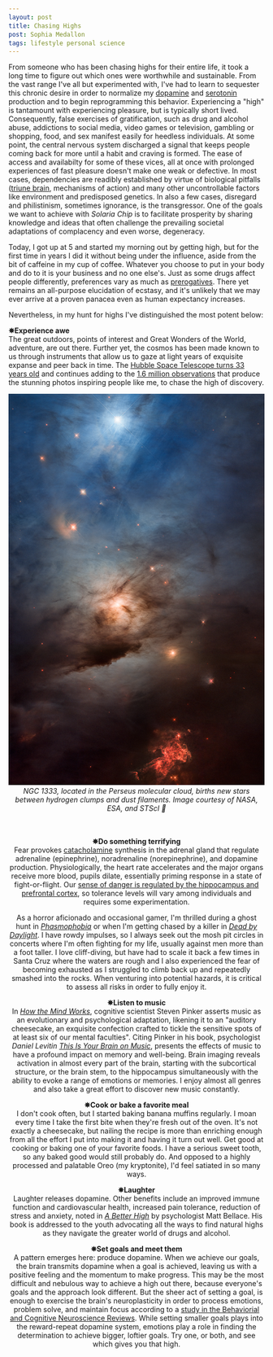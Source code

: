 ```yaml
---
layout: post
title: Chasing Highs
post: Sophia Medallon
tags: lifestyle personal science
---
```


From someone who has been chasing highs for their entire life, it took a long time to figure out which ones were worthwhile and sustainable. From the vast range I've all but experimented with, I've had to learn to sequester this chronic desire in order to normalize my [dopamine](https://www.ncbi.nlm.nih.gov/pmc/articles/PMC4684895/) and [serotonin](https://pubmed.ncbi.nlm.nih.gov/18100415/) production and to begin reprogramming this behavior. Experiencing a "high" is tantamount with experiencing pleasure, but is typically short lived. Consequently, false exercises of gratification, such as drug and alcohol abuse, addictions to social media, video games or television, gambling or shopping, food, and sex manifest easily for heedless individuals. At some point, the central nervous system discharged a signal that keeps people coming back for more until a habit and craving is formed. The ease of access and availabilty for some of these vices, all at once with prolonged experiences of fast pleasure doesn't make one weak or defective. In most cases, dependencies are readibly established by virtue of biological pitfalls ([triune brain](https://medicine.yale.edu/news/yale-medicine-magazine/article/a-theory-abandoned-but-still-compelling/), mechanisms of action) and many other uncontrollable factors like environment and predisposed genetics. In also a few cases, disregard and philistinism, sometimes ignorance, is the transgressor. One of the goals we want to achieve with *Solaria Chip* is to facilitate prosperity by sharing knowledge and ideas that often challenge the prevailing societal adaptations of complacency and even worse, degeneracy.

Today, I got up at 5 and started my morning out by getting high, but for the first time in years I did it without being under the influence, aside from the bit of caffeine in my cup of coffee. Whatever you choose to put in your body and do to it is your business and no one else's. Just as some drugs affect people differently, preferences vary as much as [prerogatives](https://solariachip.github.io/Free-Will/). There yet remains an all-purpose elucidation of ecstasy, and it's unlikely that we may ever arrive at a proven panacea even as human expectancy increases. 

Nevertheless, in my hunt for highs I've distinguished the most potent below:

**✵Experience awe** \
The great outdoors, points of interest and Great Wonders of the World, adventure, are out there. Further yet, the cosmos has been made known to us through instruments that allow us to gaze at light years of exquisite expanse and peer back in time.
The [Hubble Space Telescope turns 33 years old](https://www.nasa.gov/image-feature/goddard/2023/hubble-celebrates-33rd-anniversary-with-a-peek-into-nearby-star-forming-region) and continues adding to the [1.6 million observations](https://hubblesite.org/contents/news-releases/2023/news-2023-012) that produce the stunning photos inspiring people like me, to chase the high of discovery.

<img src='/images/hubble_33rd_ngc1333_stsci-01gyag6jy36rtbx7sxbmany6n5.png'>
<center><i><center>NGC 1333, located in the Perseus molecular cloud, births new stars between hydrogen clumps and dust filaments. Image courtesy of NASA, ESA, and STScI 🙌 </i></center><br><br/>

**✵Do something terrifying** \
Fear provokes [catacholamine](https://www.ncbi.nlm.nih.gov/books/NBK507716/) synthesis in the adrenal gland that regulate adrenaline (epinephrine), noradrenaline (norepinephrine), and dopamine production. Physiologically, the heart rate accelerates and the major organs receive more blood, pupils dilate, essentially priming response in a state of fight-or-flight. Our [sense of danger is regulated by the hippocampus and prefrontal cortex](https://pubmed.ncbi.nlm.nih.gov/24948801/), so tolerance levels will vary among individuals and requires some experimentation. 

As a horror aficionado and occasional gamer, I'm thrilled during a ghost hunt in [*Phasmophobia*](https://kineticgames.co.uk) or when I'm getting chased by a killer in [*Dead by Daylight*](https://deadbydaylight.com). I have rowdy impulses, so I always seek out the mosh pit circles in concerts where I'm often fighting for my life, usually against men more than a foot taller. I love cliff-diving, but have had to scale it back a few times in Santa Cruz where the waters are rough and I also experienced the fear of becoming exhausted as I struggled to climb back up and repeatedly smashed into the rocks. When venturing into potential hazards, it is critical to assess all risks in order to fully enjoy it.

**✵Listen to music** \
In [*How the Mind Works*](https://stevenpinker.com/publications/how-mind-works-19972009), cognitive scientist Steven Pinker asserts music as an evolutionary and psychological adaptation, likening it to an "auditory cheesecake, an exquisite confection crafted to tickle the sensitive spots of at least six of our mental faculties". 
Citing Pinker in his book, psychologist *Daniel Levitin* [*This Is Your Brain on Music*](https://www.penguinrandomhouse.com/books/298964/this-is-your-brain-on-music-by-daniel-j-levitin/), presents the effects of music to have a profound impact on memory and well-being. Brain imaging reveals activation in almost every part of the brain, starting with the subcortical structure, or the brain stem, to the hippocampus simultaneously with the ability to evoke a range of emotions or memories. I enjoy almost all genres and also take a great effort to discover new music constantly.

**✵Cook or bake a favorite meal** \
I don't cook often, but I started baking banana muffins regularly. I moan every time I take the first bite when they're fresh out of the oven. It's not exactly a cheesecake, but nailing the recipe is more than enriching enough from all the effort I put into making it and having it turn out well. 
Get good at cooking or baking one of your favorite foods. I have a serious sweet tooth, so any baked good would still probably do. And opposed to a highly processed and palatable Oreo (my kryptonite), I'd feel satiated in so many ways.

**✵Laughter** \
Laughter releases dopamine. Other benefits include an improved immune function and cardiovascular health, increased pain tolerance, reduction of stress and anxiety, noted in [*A Better High*](https://www.mattbellace.com/product/a-better-high/) by psychologist Matt Bellace. His book is addressed to the youth advocating all the ways to find natural highs as they navigate the greater world of drugs and alcohol.

**✵Set goals and meet them** \
A pattern emerges here: produce dopamine. When we achieve our goals, the brain transmits dopamine when a goal is achieved, leaving us with a positive feeling and the momentum to make progress. This may be the most difficult and nebulous way to achieve a high out there, because everyone's goals and the approach look different. But the sheer act of setting a goal, is enough to exercise the brain's neuroplasticity in order to process emotions, problem solve, and maintain focus according to a [study in the Behaviorial and Cognitive Neuroscience Reviews](https://journals.sagepub.com/doi/abs/10.1177/1534582303002002003). While setting smaller goals plays into the reward-repeat dopamine system, emotions play a role in finding the determination to achieve bigger, loftier goals. Try one, or both, and see which gives you that high.
